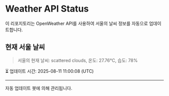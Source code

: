 
# Weather API Status

이 리포지토리는 OpenWeather API를 사용하여 서울의 날씨 정보를 자동으로 업데이트합니다.

## 현재 서울 날씨
> 서울의 현재 날씨: scattered clouds, 온도: 27.76°C, 습도: 78%

⏳ 업데이트 시간: 2025-08-11 11:00:08 (UTC)

---
자동 업데이트 봇에 의해 관리됩니다.
